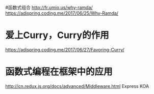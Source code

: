 #函数式组合
http://fr.umio.us/why-ramda/
https://adispring.coding.me/2017/06/25/Why-Ramda/

# 爱上Curry，Curry的作用
https://adispring.coding.me/2017/06/27/Favoring-Curry/

# 函数式编程在框架中的应用
http://cn.redux.js.org/docs/advanced/Middleware.html
Express
KOA